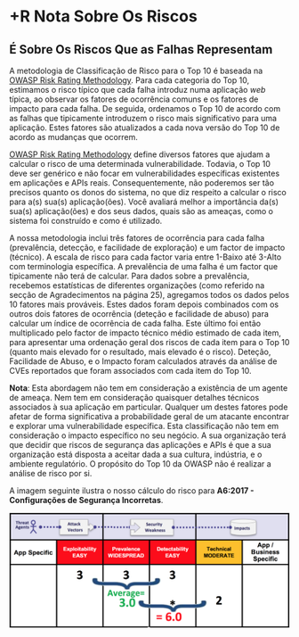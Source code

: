# +R Nota Sobre Os Riscos

## É Sobre Os Riscos Que as Falhas Representam

A metodologia de Classificação de Risco para o Top 10 é baseada na [OWASP Risk
Rating Methodology][1]. Para cada categoria do Top 10, estimamos o risco típico
que cada falha introduz numa aplicação _web_ típica, ao observar os fatores de
ocorrência comuns e os fatores de impacto para cada falha. De seguida, ordenamos
o Top 10 de acordo com as falhas que tipicamente introduzem o risco mais
significativo para uma aplicação. Estes fatores são atualizados a cada nova
versão do Top 10 de acordo as mudanças que ocorrem.

[OWASP Risk Rating Methodology][1] define diversos fatores que ajudam a calcular
o risco de uma determinada vulnerabilidade. Todavia, o Top 10 deve ser genérico
e não focar em vulnerabilidades específicas existentes em aplicações e APIs
reais. Consequentemente, não poderemos ser tão precisos quanto os donos do
sistema, no que diz respeito a calcular o risco para a(s) sua(s) aplicação(ões).
Você avaliará melhor a importância da(s) sua(s) aplicação(ões) e dos seus dados,
quais são as ameaças, como o sistema foi construído e como é utilizado.

A nossa metodologia inclui três fatores de ocorrência para cada falha
(prevalência, detecção, e facilidade de exploração) e um factor de impacto
(técnico). A escala de risco para cada factor varia entre 1-Baixo até 3-Alto
com terminologia específica. A prevalência de uma falha é um factor que
tipicamente não terá de calcular. Para dados sobre a prevalência, recebemos
estatísticas de diferentes organizações (como referido na secção de
Agradecimentos na página 25), agregamos todos os dados pelos 10 fatores mais
prováveis. Estes dados foram depois combinados com os outros dois fatores de
ocorrência (deteção e facilidade de abuso) para calcular um índice de ocorrência
de cada falha. Este último foi então multiplicado pelo factor de impacto técnico
médio estimado de cada item, para apresentar uma ordenação geral dos riscos de
cada item para o Top 10 (quanto mais elevado for o resultado, mais elevado é o
risco). Deteção, Facilidade de Abuso, e o Impacto foram calculados através da
análise de CVEs reportados que foram associados com cada item do Top 10.

**Nota**: Esta abordagem não tem em consideração a existência de um agente de
ameaça. Nem tem em consideração quaisquer detalhes técnicos associados à sua
aplicação em particular. Qualquer um destes fatores pode afetar de forma
significativa a probabilidade geral de um atacante encontrar e explorar uma
vulnerabilidade específica. Esta classificação não tem em consideração o impacto
específico no seu negócio. A sua organização terá que decidir que riscos de
segurança das aplicações e APIs é que a sua organização está disposta a aceitar
dada a sua cultura, indústria, e o ambiente regulatório. O propósito do Top 10
da OWASP não é realizar a análise de risco por si.

A imagem seguinte ilustra o nosso cálculo do risco para
**A6:2017 - Configurações de Segurança Incorretas**.

![Risk Calculation for A6:2017-Security Misconfiguration][image-1]

[1]: https://www.owasp.org/index.php/OWASP_Risk_Rating_Methodology
[image-1]: images/0xc0-risk-explanation.png

